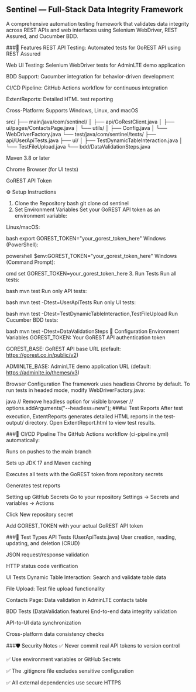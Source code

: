## Sentinel — Full-Stack Data Integrity Framework


A comprehensive automation testing framework that validates data integrity across REST APIs and web interfaces using Selenium WebDriver, REST Assured, and Cucumber BDD.

###🚀 Features
REST API Testing: Automated tests for GoREST API using REST Assured

Web UI Testing: Selenium WebDriver tests for AdminLTE demo application

BDD Support: Cucumber integration for behavior-driven development

CI/CD Pipeline: GitHub Actions workflow for continuous integration

ExtentReports: Detailed HTML test reporting

Cross-Platform: Supports Windows, Linux, and macOS

src/
├── main/java/com/sentinel/
│   ├── api/GoRestClient.java
│   ├── ui/pages/ContactsPage.java
│   └── utils/
│       ├── Config.java
│       └── WebDriverFactory.java
└── test/java/com/sentinel/tests/
    ├── api/UserApiTests.java
    ├── ui/
    │   ├── TestDynamicTableInteraction.java
    │   └── TestFileUpload.java
    └── bdd/DataValidationSteps.java

Maven 3.8 or later

Chrome Browser (for UI tests)

GoREST API Token

⚙️ Setup Instructions
1. Clone the Repository
bash
git clone <repository-url>
cd sentinel
2. Set Environment Variables
Set your GoREST API token as an environment variable:

Linux/macOS:

bash
export GOREST_TOKEN="your_gorest_token_here"
Windows (PowerShell):

powershell
$env:GOREST_TOKEN="your_gorest_token_here"
Windows (Command Prompt):

cmd
set GOREST_TOKEN=your_gorest_token_here
3. Run Tests
Run all tests:

bash
mvn test
Run only API tests:

bash
mvn test -Dtest=UserApiTests
Run only UI tests:

bash
mvn test -Dtest=TestDynamicTableInteraction,TestFileUpload
Run Cucumber BDD tests:

bash
mvn test -Dtest=DataValidationSteps
🔧 Configuration
Environment Variables
GOREST_TOKEN: Your GoREST API authentication token

GOREST_BASE: GoREST API base URL (default: https://gorest.co.in/public/v2)

ADMINLTE_BASE: AdminLTE demo application URL (default: https://adminlte.io/themes/v3)

Browser Configuration
The framework uses headless Chrome by default. To run tests in headed mode, modify WebDriverFactory.java:

java
// Remove headless option for visible browser
// options.addArguments("--headless=new");
###📊 Test Reports
After test execution, ExtentReports generates detailed HTML reports in the test-output/ directory. Open ExtentReport.html to view test results.

###🔄 CI/CD Pipeline
The GitHub Actions workflow (ci-pipeline.yml) automatically:

Runs on pushes to the main branch

Sets up JDK 17 and Maven caching

Executes all tests with the GoREST token from repository secrets

Generates test reports

Setting up GitHub Secrets
Go to your repository Settings → Secrets and variables → Actions

Click New repository secret

Add GOREST_TOKEN with your actual GoREST API token

###🧪 Test Types
API Tests (UserApiTests.java)
User creation, reading, updating, and deletion (CRUD)

JSON request/response validation

HTTP status code verification

UI Tests
Dynamic Table Interaction: Search and validate table data

File Upload: Test file upload functionality

Contacts Page: Data validation in AdminLTE contacts table

BDD Tests (DataValidation.feature)
End-to-end data integrity validation

API-to-UI data synchronization

Cross-platform data consistency checks

###🛡️ Security Notes
✅ Never commit real API tokens to version control

✅ Use environment variables or GitHub Secrets

✅ The .gitignore file excludes sensitive configuration

✅ All external dependencies use secure HTTPS
